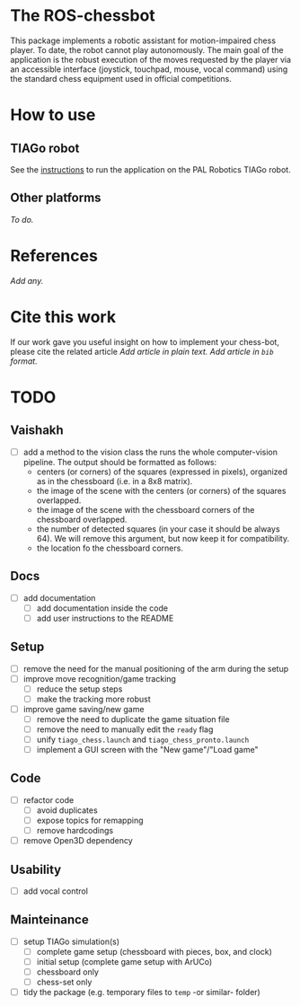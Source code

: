 # The ROS-chessbot

This package implements a robotic assistant for motion-impaired chess player. To date, the robot cannot play autonomously. The main goal of the application is the robust execution of the moves requested by the player via an accessible interface (joystick, touchpad, mouse, vocal command) using the standard chess equipment used in official competitions.

# How to use

## TIAGo robot

See the [instructions](docs/TIAGo_instructions.md) to run the application on the PAL Robotics TIAGo robot.

## Other platforms

_To do._

# References

_Add any._

# Cite this work

If our work gave you useful insight on how to implement your chess-bot, please cite the related article
_Add article in plain text._
_Add article in `bib` format._

# TODO

## Vaishakh

- [ ] add a method to the vision class the runs the whole computer-vision pipeline. The output should be formatted as follows:
  - centers (or corners) of the squares (expressed in pixels), organized as in the chessboard (i.e. in a 8x8 matrix).
  - the image of the scene with the centers (or corners) of the squares overlapped.
  - the image of the scene with the chessboard corners of the chessboard overlapped.
  - the number of detected squares (in your case it should be always 64). We will remove this argument, but now keep it for compatibility.
  - the location fo the chessboard corners.

## Docs

- [ ] add documentation
  - [ ] add documentation inside the code
  - [ ] add user instructions to the README

## Setup

- [ ] remove the need for the manual positioning of the arm during the setup
- [ ] improve move recognition/game tracking
  - [ ] reduce the setup steps
  - [ ] make the tracking more robust
- [ ] improve game saving/new game
  - [ ] remove the need to duplicate the game situation file
  - [ ] remove the need to manually edit the `ready` flag
  - [ ] unify `tiago_chess.launch` and `tiago_chess_pronto.launch`
  - [ ] implement a GUI screen with the "New game"/"Load game"

## Code

- [ ] refactor code
  - [ ] avoid duplicates
  - [ ] expose topics for remapping
  - [ ] remove hardcodings
- [ ] remove Open3D dependency

## Usability

- [ ] add vocal control

## Mainteinance

- [ ] setup TIAGo simulation(s)
  - [ ] complete game setup (chessboard with pieces, box, and clock)
  - [ ] initial setup (complete game setup with ArUCo)
  - [ ] chessboard only
  - [ ] chess-set only
- [ ] tidy the package (e.g. temporary files to `temp` -or similar- folder)

